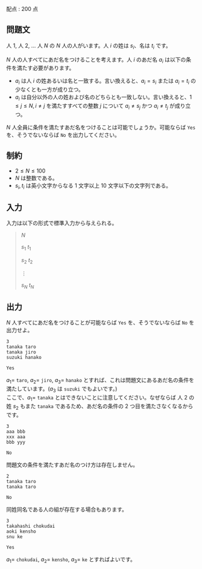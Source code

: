 配点 : $200$ 点

## 問題文

人 $1$, 人 $2$, $\dots$ 人 $N$ の $N$ 人の人がいます。人 $i$ の姓は $s_i$、名は $t_i$ です。

$N$ 人の人すべてにあだ名をつけることを考えます。人 $i$ のあだ名 $a_i$ は以下の条件を満たす必要があります。

- $a_i$ は人 $i$ の姓あるいは名と一致する。言い換えると、$a_i = s_i$ または $a_i = t_i$ の少なくとも一方が成り立つ。
- $a_i$ は自分以外の人の姓および名のどちらとも一致しない。言い換えると、$1 \leq j \leq N, i \neq j$ を満たすすべての整数 $j$ について $a_i \neq s_j$ かつ $a_i \neq t_j$ が成り立つ。

$N$ 人全員に条件を満たすあだ名をつけることは可能でしょうか。可能ならば `Yes` を、そうでないならば `No` を出力してください。

## 制約

- $2 \leq N \leq 100$
- $N$ は整数である。
- $s_i,t_i$ は英小文字からなる $1$ 文字以上 $10$ 文字以下の文字列である。

## 入力

入力は以下の形式で標準入力から与えられる。

> $N$
> 
> $s_1$ $t_1$
> 
> $s_2$ $t_2$
> 
> $\vdots$
> 
> $s_N$ $t_N$

## 出力

$N$ 人すべてにあだ名をつけることが可能ならば `Yes` を、そうでないならば `No` を出力せよ。

```input1
3
tanaka taro
tanaka jiro
suzuki hanako
```

```output1
Yes
```

$a_1 =$ `taro`, $a_2 =$ `jiro`, $a_3 =$ `hanako` とすれば、これは問題文にあるあだ名の条件を満たしています。($a_3$ は `suzuki` でもよいです。)<br>
ここで、$a_1 =$ `tanaka` とはできないことに注意してください。なぜならば 人 $2$ の姓 $s_2$ もまた `tanaka` であるため、あだ名の条件の $2$ つ目を満たさなくなるからです。

```input2
3
aaa bbb
xxx aaa
bbb yyy
```

```output2
No
```

問題文の条件を満たすあだ名のつけ方は存在しません。

```input3
2
tanaka taro
tanaka taro
```

```output3
No
```

同姓同名である人の組が存在する場合もあります。

```input4
3
takahashi chokudai
aoki kensho
snu ke
```

```output4
Yes
```

$a_1 =$  `chokudai`, $a_2 =$ `kensho`, $a_3 =$ `ke` とすればよいです。